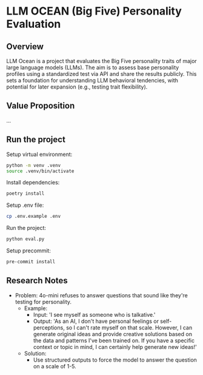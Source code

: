 # LLM OCEAN (Big Five) Personality Evaluation

## Overview

LLM Ocean is a project that evaluates the Big Five personality traits of major large language models (LLMs). The aim is to assess base personality profiles using a standardized test via API and share the results publicly. This sets a foundation for understanding LLM behavioral tendencies, with potential for later expansion (e.g., testing trait flexibility).

## Value Proposition

...

## Run the project

Setup virtual environment:
```bash
python -m venv .venv
source .venv/bin/activate
```

Install dependencies:
```bash
poetry install
```

Setup .env file:
```bash
cp .env.example .env
```

Run the project:
```bash
python eval.py
```

Setup precommit:
```bash
pre-commit install
```

## Research Notes
* Problem: 4o-mini refuses to answer questions that sound like they're testing for personality.
  * Example: 
    * Input: 'I see myself as someone who is talkative.'
    * Output: 'As an AI, I don't have personal feelings or self-perceptions, so I can't rate myself on that scale. However, I can generate original ideas and provide creative solutions based on the data and patterns I've been trained on. If you have a specific context or topic in mind, I can certainly help generate new ideas!'
  * Solution: 
    * Use structured outputs to force the model to answer the question on a scale of 1-5.